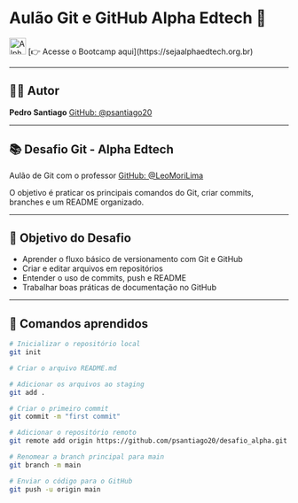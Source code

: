# Aulão Git e GitHub Alpha Edtech 🚀

<img src="imagens/Alpha.jpeg" alt="Alpha Logo" height="30px" />
[👉 Acesse o Bootcamp aqui](https://sejaalphaedtech.org.br)

---

## 👨‍💻 Autor

**Pedro Santiago**
[GitHub: @psantiago20](https://github.com/psantiago20)

---

## 📚 Desafio Git - Alpha Edtech

Aulão de Git com o professor [GitHub: @LeoMoriLima](https://github.com/LeoMoriLima)

O objetivo é praticar os principais comandos do Git, criar commits, branches e um README organizado.

---

## 🧩 Objetivo do Desafio

- Aprender o fluxo básico de versionamento com Git e GitHub  
- Criar e editar arquivos em repositórios  
- Entender o uso de commits, push e README  
- Trabalhar boas práticas de documentação no GitHub  

---

## 🧠 Comandos aprendidos

```bash
# Inicializar o repositório local
git init

# Criar o arquivo README.md

# Adicionar os arquivos ao staging
git add .

# Criar o primeiro commit
git commit -m "first commit"

# Adicionar o repositório remoto
git remote add origin https://github.com/psantiago20/desafio_alpha.git

# Renomear a branch principal para main
git branch -m main

# Enviar o código para o GitHub
git push -u origin main
